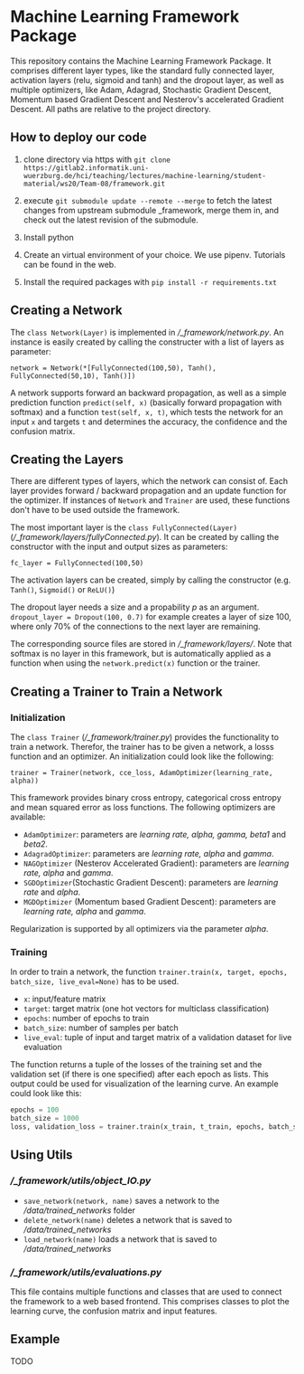# Machine Learning Framework Package

This repository contains the Machine Learning Framework Package. It comprises different layer types, like the standard fully connected layer, activation layers (relu, sigmoid and tanh) and the dropout layer, as well as multiple optimizers, like Adam, Adagrad, Stochastic Gradient Descent, Momentum based Gradient Descent and Nesterov's accelerated Gradient Descent. All paths are relative to the project directory.

## How to deploy our code
1. clone directory via https with
`git clone https://gitlab2.informatik.uni-wuerzburg.de/hci/teaching/lectures/machine-learning/student-material/ws20/Team-08/framework.git` 


2. execute `git submodule update --remote --merge` to fetch the latest changes from upstream submodule _framework, merge them in, and check out the latest revision of the submodule.

3. Install python

4. Create an virtual environment of your choice. We use pipenv. Tutorials can be found in the web.

5. Install the required packages with `pip install -r requirements.txt`

## Creating a Network

The  `class Network(Layer)` is implemented in */_framework/network.py*. An instance is easily created by calling the constructer with a list of layers as parameter:

`network = Network(*[FullyConnected(100,50), Tanh(), FullyConnected(50,10), Tanh()])`

A network supports forward an backward propagation, as well as a simple prediction function `predict(self, x)` (basically forward propagation with softmax) and a function `test(self, x, t)`, which tests the network for an input `x` and targets `t` and determines the accuracy, the confidence and the confusion matrix.

## Creating the Layers

There are different types of layers, which the network can consist of. Each layer provides forward / backward propagation and an update function for the optimizer. If instances of `Network` and `Trainer` are used, these functions don't have to be used outside the framework.

The most important layer is the `class FullyConnected(Layer)` (*/_framework/layers/fullyConnected.py*). It can be created by calling the constructor with the input and output sizes as parameters:

`fc_layer = FullyConnected(100,50)`

The activation layers can be created, simply by calling the constructor (e.g. `Tanh()`, `Sigmoid()` or `ReLU()`)

The dropout layer needs a size and a propability *p* as an argument. `dropout_layer = Dropout(100, 0.7)` for example creates a layer of size 100, where only 70% of the connections to the next layer are remaining.

The corresponding source files are stored in */_framework/layers/*. Note that softmax is no layer in this framework, but is automatically applied as a function when using the `network.predict(x)` function or the trainer.

## Creating a Trainer to Train a Network

### Initialization

The `class Trainer` (*/_framework/trainer.py*) provides the functionality to train a network. Therefor, the trainer has to be given a network, a losss function and an optimizer. An initialization could look like the following:

`trainer = Trainer(network, cce_loss, AdamOptimizer(learning_rate, alpha))`

This framework provides binary cross entropy, categorical cross entropy and mean squared error as loss functions.
The following optimizers are available:
* `AdamOptimizer`: parameters are *learning rate, alpha, gamma, beta1* and *beta2*.
* `AdagradOptimizer`: parameters are *learning rate, alpha* and *gamma*.
* `NAGOptimizer` (Nesterov Accelerated Gradient): parameters are *learning rate, alpha* and *gamma*.
* `SGDOptimizer`(Stochastic Gradient Descent): parameters are *learning rate* and *alpha*.
* `MGDOptimizer` (Momentum based Gradient Descent): parameters are *learning rate, alpha* and *gamma*.

Regularization is supported by all optimizers via the parameter *alpha*.

### Training

In order to train a network, the function `trainer.train(x, target, epochs, batch_size, live_eval=None)` has to be used. 
* `x`: input/feature matrix
* `target`: target matrix (one hot vectors for multiclass classification)
* `epochs`: number of epochs to train
* `batch_size`: number of samples per batch
* `live_eval`: tuple of input and target matrix of a validation dataset for live evaluation

The function returns a tuple of the losses of the training set and the validation set (if there is one specified) after each epoch as lists. This output could be used for visualization of the learning curve.
An example could look like this:
```python
epochs = 100
batch_size = 1000
loss, validation_loss = trainer.train(x_train, t_train, epochs, batch_size, live_eval=(x_test, t_test))
```

## Using Utils

### */_framework/utils/object_IO.py*
* `save_network(network, name)` saves a network to the */data/trained_networks* folder
* `delete_network(name)` deletes a network that is saved to */data/trained_networks*
* `load_network(name)` loads a network that is saved to */data/trained_networks*

### */_framework/utils/evaluations.py*
This file contains multiple functions and classes that are used to connect the framework to a web based frontend. This comprises classes to plot the learning curve, the confusion matrix and input features.

## Example
TODO
